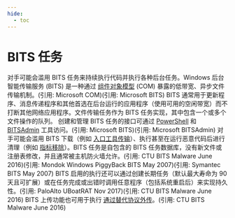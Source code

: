 ```yaml
---
hide:
  - toc
---
```


# BITS 任务

对手可能会滥用 BITS 任务来持续执行代码并执行各种后台任务。Windows 后台智能传输服务 (BITS) 是一种通过 [组件对象模型](https://attack.mitre.org/techniques/T1559/001) (COM) 暴露的低带宽、异步文件传输机制。(引用: Microsoft COM)(引用: Microsoft BITS) BITS 通常用于更新程序、消息传递程序和其他首选在后台运行的应用程序（使用可用的空闲带宽）而不打断其他网络应用程序。文件传输任务作为 BITS 任务实现，其中包含一个或多个文件操作的队列。  创建和管理 BITS 任务的接口可通过 [PowerShell](https://attack.mitre.org/techniques/T1059/001) 和 [BITSAdmin](https://attack.mitre.org/software/S0190) 工具访问。(引用: Microsoft BITS)(引用: Microsoft BITSAdmin)  对手可能会滥用 BITS 下载（例如 [入口工具传输](https://attack.mitre.org/techniques/T1105)）、执行甚至在运行恶意代码后进行清理（例如 [指标移除](https://attack.mitre.org/techniques/T1070)）。BITS 任务是自包含的 BITS 任务数据库，没有新文件或注册表修改，并且通常被主机防火墙允许。(引用: CTU BITS Malware June 2016)(引用: Mondok Windows PiggyBack BITS May 2007)(引用: Symantec BITS May 2007) BITS 启用的执行还可以通过创建长期任务（默认最大寿命为 90 天且可扩展）或在任务完成或出错时调用任意程序（包括系统重启后）来实现持久性。(引用: PaloAlto UBoatRAT Nov 2017)(引用: CTU BITS Malware June 2016)  BITS 上传功能也可用于执行 [通过替代协议外传](https://attack.mitre.org/techniques/T1048)。(引用: CTU BITS Malware June 2016)
